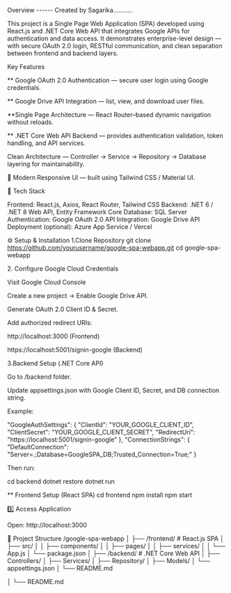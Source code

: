 Overview      ------  Created by Sagarika...........

This project is a Single Page Web Application (SPA) developed using React.js and .NET Core Web API that integrates Google APIs for authentication and data access.
It demonstrates enterprise-level design — with secure OAuth 2.0 login, RESTful communication, and clean separation between frontend and backend layers.

 Key Features

** Google OAuth 2.0 Authentication — secure user login using Google credentials.

** Google Drive API Integration — list, view, and download user files.

 **Single Page Architecture — React Router–based dynamic navigation without reloads.

** .NET Core Web API Backend — provides authentication validation, token handling, and API services.

Clean Architecture — Controller → Service → Repository → Database layering for maintainability.

🎨 Modern Responsive UI — built using Tailwind CSS / Material UI.

🧰 Tech Stack

Frontend: React.js, Axios, React Router, Tailwind CSS
Backend: .NET 6 / .NET 8 Web API, Entity Framework Core
Database: SQL Server
Authentication: Google OAuth 2.0
API Integration: Google Drive API
Deployment (optional): Azure App Service / Vercel

⚙️ Setup & Installation
1️.Clone Repository
git clone https://github.com/yourusername/google-spa-webapp.git
cd google-spa-webapp

2️. Configure Google Cloud Credentials

Visit Google Cloud Console


Create a new project → Enable Google Drive API.

Generate OAuth 2.0 Client ID & Secret.

Add authorized redirect URIs:

http://localhost:3000 (Frontend)

https://localhost:5001/signin-google (Backend)

3️.Backend Setup (.NET Core API)

Go to /backend folder.

Update appsettings.json with Google Client ID, Secret, and DB connection string.

Example:

"GoogleAuthSettings": {
  "ClientId": "YOUR_GOOGLE_CLIENT_ID",
  "ClientSecret": "YOUR_GOOGLE_CLIENT_SECRET",
  "RedirectUri": "https://localhost:5001/signin-google"
},
"ConnectionStrings": {
  "DefaultConnection": "Server=.;Database=GoogleSPA_DB;Trusted_Connection=True;"
}


Then run:

cd backend
dotnet restore
dotnet run

** Frontend Setup (React SPA)
cd frontend
npm install
npm start

5️⃣ Access Application

 Open: http://localhost:3000

📂 Project Structure
/google-spa-webapp
│
├── /frontend/               # React.js SPA
│   ├── src/
│   │   ├── components/
│   │   ├── pages/
│   │   ├── services/
│   │   └── App.js
│   └── package.json
│
├── /backend/                # .NET Core Web API
│   ├── Controllers/
│   ├── Services/
│   ├── Repository/
│   ├── Models/
│   └── appsettings.json
│
└── README.md











│
└── README.md

